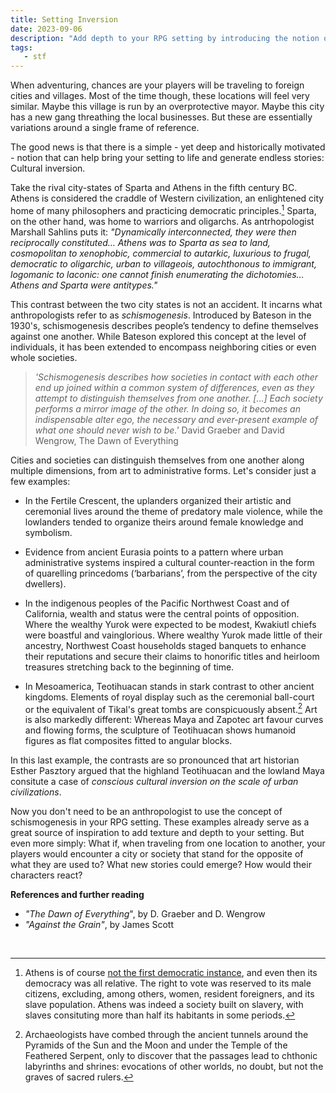```yaml
---
title: Setting Inversion
date: 2023-09-06
description: "Add depth to your RPG setting by introducing the notion of cultural inversion - a phenomenon that defined many historical societies."
tags:
   - stf
---
```



When adventuring, chances are your players will be traveling to foreign cities and villages. 
Most of the time though, these locations will feel very similar. 
Maybe this village is run by an overprotective mayor. 
Maybe this city has a new gang threathing the local businesses.
But these are essentially variations around a single frame of reference. 

The good news is that there is a simple - yet deep and historically motivated - notion that can help bring your setting to life and generate endless stories: Cultural inversion.  

Take the rival city-states of Sparta and Athens in the fifth century BC. 
Athens is considered the craddle of Western civilization, an enlightened city home of many philosophers and practicing democratic principles.[^1] 
Sparta, on the other hand, was home to warriors and oligarchs. 
As antrhopologist Marshall Sahlins puts it: *"Dynamically interconnected, they were then reciprocally constituted… Athens was to Sparta as sea to land, cosmopolitan to xenophobic, commercial to autarkic, luxurious to frugal, democratic to oligarchic, urban to villageois, autochthonous to immigrant, logomanic to laconic: one cannot finish enumerating the dichotomies… Athens and Sparta were antitypes."*

This contrast between the two city states is not an accident. 
It incarns what anthropologists refer to as *schismogenesis*. 
Introduced by Bateson in the 1930's, schismogenesis describes people’s tendency to define themselves against one another.
While Bateson explored this concept at the level of individuals, it has been extended to encompass neighboring cities or even whole societies.

> *'Schismogenesis describes how societies in contact with each other end up joined within a common system of differences, even as they attempt to distinguish themselves from one another. [...] Each society performs a mirror image of the other. In doing so, it becomes an indispensable alter ego, the necessary and ever-present example of what one should never wish to be.'* David Graeber and David Wengrow, The Dawn of Everything


Cities and societies can distinguish themselves from one another along multiple dimensions, from art to administrative forms. Let's consider just a few examples: 

- In the Fertile Crescent, the uplanders organized their artistic and ceremonial lives around the theme of predatory male violence, while the lowlanders tended to organize theirs around female knowledge and symbolism. 

- Evidence from ancient Eurasia points to a pattern where urban administrative systems inspired a cultural counter-reaction in the form of quarelling princedoms (‘barbarians’, from the perspective of the city dwellers).

- In the indigenous peoples of the Pacific Northwest Coast and of California, wealth and status were the central points of opposition. Where the wealthy Yurok were expected to be modest, Kwakiutl chiefs were boastful and vainglorious. Where wealthy Yurok made little of their ancestry, Northwest Coast households staged banquets to enhance their reputations and secure their claims to honorific titles and heirloom treasures stretching back to the beginning of time.

- In Mesoamerica, Teotihuacan stands in stark contrast to other ancient kingdoms. Elements of royal display such as the ceremonial ball-court or the equivalent of Tikal's great tombs are conspicuously absent.[^2] 
Art is also markedly different: Whereas Maya and Zapotec art favour curves and flowing forms, the sculpture of Teotihuacan shows humanoid figures as flat composites fitted to angular blocks. 

In this last example, the contrasts are so pronounced that art historian Esther Pasztory argued that the highland Teotihuacan and the lowland Maya consitute a case of *conscious cultural inversion on the scale of urban civilizations*.
 
Now you don't need to be an anthropologist to use the concept of schismogenesis in your RPG setting. 
These examples already serve as a great source of inspiration to add texture and depth to your setting.
But even more simply: What if, when traveling from one location to another, your players would encounter a city or society that stand for the opposite of what they are used to? What new stories could emerge? How would their characters react?

**References and further reading**

- *"The Dawn of Everything*", by D. Graeber and D. Wengrow
- *"Against the Grain"*, by James Scott


<br>

[^1]: Athens is of course [not the first democratic instance](https://davidgraeber.org/articles/there-never-was-a-west-or-democracy-emerges-from-the-spaces-in-between/), and even then its democracy was all relative. The right to vote was reserved to its male citizens, excluding, among others, women, resident foreigners, and its slave population. 
Athens was indeed a society built on slavery, with slaves consituting more than half its habitants in some periods.

[^2]: Archaeologists have combed through the ancient tunnels around the Pyramids of the Sun and the Moon and under the Temple of the Feathered Serpent, only to discover that the passages lead to chthonic labyrinths and shrines: evocations of other worlds, no doubt, but not the graves of sacred rulers.





